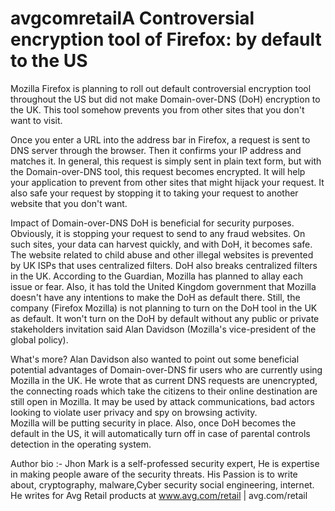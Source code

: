 # avgcomretailA Controversial encryption tool of Firefox: by default to the US 
Mozilla Firefox is planning to roll out default controversial encryption tool throughout the US but did not make Domain-over-DNS (DoH) encryption to the UK. This tool somehow prevents you from other sites that you don't want to visit.
 
Once you enter a URL into the address bar in Firefox, a request is sent to DNS server through the browser. Then it confirms your IP address and matches it. In general, this request is simply sent in plain text form, but with the Domain-over-DNS tool, this request becomes encrypted. It will help your application to prevent from other sites that might hijack your request. It also safe your request by stopping it to taking your request to another website that you don't want.    
    
Impact of Domain-over-DNS
DoH is beneficial for security purposes. Obviously, it is stopping your request to send to any fraud websites. On such sites, your data can harvest quickly, and with DoH, it becomes safe. The website related to child abuse and other illegal websites is prevented by UK ISPs that uses centralized filters. DoH also breaks centralized filters in the UK. 
According to the Guardian, Mozilla has planned to allay each issue or fear. Also, it has told the United Kingdom government that Mozilla doesn't have any intentions to make the DoH as default there.
Still, the company (Firefox Mozilla) is not planning to turn on the DoH tool in the UK as default. It won't turn on the DoH by default without any public or private stakeholders invitation said Alan Davidson (Mozilla's vice-president of the global policy).  

What's more? 
Alan Davidson also wanted to point out some beneficial potential advantages of Domain-over-DNS fir users who are currently using Mozilla in the UK. He wrote that as current DNS requests are unencrypted, the connecting roads which take the citizens to their online destination are still open in Mozilla. It may be used by attack communications, bad actors looking to violate user privacy and spy on browsing activity.    
Mozilla will be putting security in place. Also, once DoH becomes the default in the US, it will automatically turn off in case of parental controls detection in the operating system.    
 
Author bio :-
Jhon Mark is a self-professed security expert, He is expertise in making people aware of the security threats. His Passion is to write about, cryptography, malware,Cyber security social engineering, internet. He writes for Avg Retail products at www.avg.com/retail | avg.com/retail
